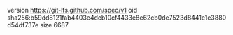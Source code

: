 version https://git-lfs.github.com/spec/v1
oid sha256:b59dd8121fab4403e4dcb10cf4433e8e62cb0de7523d8441e1e3880d54df737e
size 6687

